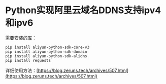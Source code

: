 # Python实现阿里云域名DDNS支持ipv4和ipv6

需要安装的库：
```
pip install aliyun-python-sdk-core-v3
pip install aliyun-python-sdk-domain
pip install aliyun-python-sdk-alidns
pip install requests
```
详细使用方法：[https://blog.zeruns.tech/archives/507.html](https://blog.zeruns.tech/archives/507.html)

